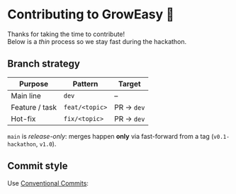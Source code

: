 # Contributing to GrowEasy 🌱

Thanks for taking the time to contribute!  
Below is a *thin* process so we stay fast during the hackathon.

## Branch strategy
| Purpose | Pattern | Target |
|---------|---------|--------|
| Main line | `dev` | – |
| Feature / task | `feat/<topic>` | PR → `dev` |
| Hot-fix | `fix/<topic>` | PR → `dev` |

`main` is *release-only*: merges happen **only** via fast-forward from a tag (`v0.1-hackathon`, `v1.0`).

## Commit style
Use [Conventional Commits](https://www.conventionalcommits.org/en/v1.0.0/):

